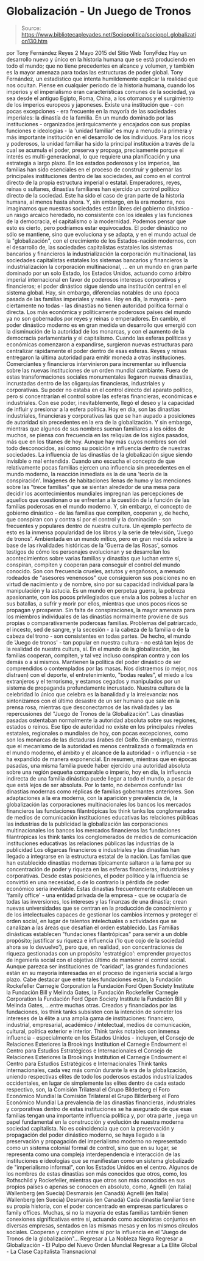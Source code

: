 # Globalización - Un Juego de Tronos

> Source: https://www.bibliotecapleyades.net/Sociopolitica/sociopol_globalization130.htm

por Tony Fernández Reyes
2 Mayo 2015
del Sitio Web TonyFdez
Hay un desarrollo nuevo y único en la historia humana que se está produciendo en todo el mundo; que no tiene precedentes en alcance y volumen, y también es la mayor amenaza para todas las estructuras de poder global.
Tony Fernández, un estadístico que intenta humildemente explicar la realidad que nos ocultan.
Piense en cualquier período de la historia humana, cuando los imperios y el imperialismo eran características comunes de la sociedad, ya sea desde el antiguo Egipto, Roma, China, a los otomanos y el surgimiento de los imperios europeos y japoneses.
Existe una institución que - con pocas excepciones - era frecuente en la mayoría de las sociedades imperiales:
la dinastía de la familia.
En un mundo dominado por las instituciones - organizados jerárquicamente y encajados con sus propias funciones e ideologías - la 'unidad familiar' es muy a menudo la primera y más importante institución en el desarrollo de los individuos.
Para los ricos y poderosos, la unidad familiar ha sido la principal institución a través de la cual se acumula el poder, preserva y propaga, precisamente porque el interés es multi-generacional, lo que requiere una planificación y una estrategia a largo plazo. En los estados poderosos y los imperios, las familias han sido esenciales en el proceso de construir y gobernar las principales instituciones dentro de las sociedades, así como en el control directo de la propia estructura imperial o estatal. Emperadores, reyes, reinas o sultanes, dinastías familiares han ejercido un control político directo de la sociedad.
Este ha sido el caso de gran parte de la historia humana, al menos hasta ahora.
Y, sin embargo, en la era moderna, nos imaginamos que nuestras sociedades están libres del gobierno dinástico - un rasgo arcaico heredado, no consistente con los ideales y las funciones de la democracia, el capitalismo o la modernidad.
Podemos pensar que esto es cierto, pero podríamos estar equivocados. El poder dinástico no sólo se mantiene, sino que evoluciona y se adapta, y en el mundo actual de la "globalización", con el crecimiento de los Estados-nación modernos, con el desarrollo de,
las sociedades capitalistas estatales los sistemas bancarios y financieros la industrialización la corporación multinacional,
las sociedades capitalistas estatales
los sistemas bancarios y financieros
la industrialización
la corporación multinacional,
... en un mundo en gran parte dominado por un solo Estado, los Estados Unidos, actuando como árbitro imperial internacional en favor de poderosos intereses corporativos y financieros; el poder dinástico sigue siendo una institución central en el sistema global. Hay, sin embargo, diferencias notables de una época pasada de las familias imperiales y reales.
Hoy en día, la mayoría - pero ciertamente no todas - las dinastías no tienen autoridad política formal o directa. Los más económica y políticamente poderosos países del mundo ya no son gobernados por reyes y reinas o emperadores.
En cambio, el poder dinástico moderno es en gran medida un desarrollo que emergió con la disminución de la autoridad de los monarcas, y con el aumento de la democracia parlamentaria y el capitalismo. Cuando las esferas políticas y económicas comenzaron a expandirse, surgieron nuevas estructuras para centralizar rápidamente el poder dentro de esas esferas. Reyes y reinas entregaron la última autoridad para emitir moneda a otras instituciones. Comerciantes y financieros intervinieron para incrementar su influencia sobre las nuevas instituciones de un orden mundial cambiante.
Fuera de estas transformaciones sociales monumentales llegaron nuevas dinastías, incrustadas dentro de las oligarquías financieras, industriales y corporativas. Su poder no estaba en el control directo del aparato político, pero si concentrarían el control sobre las esferas financieras, económicas e industriales.
Con ese poder, inevitablemente, llegó el deseo y la capacidad de influir y presionar a la esfera política. Hoy en día, son las dinastías industriales, financieras y corporativas las que se han aupado a posiciones de autoridad sin precedentes en la era de la globalización.
Y sin embargo, mientras que algunos de sus nombres suenan familiares a los oídos de muchos, se piensa con frecuencia en las reliquias de los siglos pasados, más que en los titanes de hoy. Aunque hay más cuyos nombres son del todo desconocidos, así como su posición e influencia dentro de nuestras sociedades.
La influencia de las dinastías de la globalización sigue siendo invisible o mal entendida. Cuando uno escucha el concepto de que relativamente pocas familias ejercen una influencia sin precedentes en el mundo moderno, la reacción inmediata es la de una 'teoría de la conspiración'.
Imágenes de habitaciones llenas de humo y las menciones sobre las "trece familias" que se sientan alrededor de una mesa para decidir los acontecimientos mundiales impregnan las percepciones de aquellos que cuestionan o se enfrentan a la cuestión de la función de las familias poderosas en el mundo moderno.
Y, sin embargo, el concepto de gobierno dinástico - de las familias que compiten, cooperan y, de hecho, que conspiran con y contra sí por el control y la dominación - son frecuentes y populares dentro de nuestra cultura. Un ejemplo perfecto de esto es la inmensa popularidad de los libros y la serie de televisión, 'Juego de tronos'.
Ambientada en un mundo mítico, pero en gran medida sobre la base de las rivalidades históricas de la 'Guerra de las Rosas', somos testigos de cómo los personajes evolucionan y se desarrollan los acontecimientos sobre varias familias y dinastías que luchan entre sí, conspiran, compiten y cooperan para conseguir el control del mundo conocido.
Son con frecuencia crueles, astutos y engañosos, a menudo rodeados de "asesores venenosos" que consiguieron sus posiciones no en virtud de nacimiento y de nombre, sino por su capacidad individual para la manipulación y la astucia.
Es un mundo en perpetua guerra, la pobreza apasionante, con los pocos privilegiados que envía a los pobres a luchar en sus batallas, a sufrir y morir por ellos, mientras que unos pocos ricos se propagan y prosperan.
Sin falta de conspiraciones, la mayor amenaza para los miembros individuales de las dinastías normalmente proviene de sus propias o comparativamente poderosas familias. Problemas del patriarcado, el incesto, sed de sangre, y la secesión - a la cabeza de la familia o de la cabeza del trono - son consistentes en todas partes. De hecho, el mundo de 'Juego de tronos' - tan popular en nuestra cultura - no está tan lejos de la realidad de nuestra cultura, sí.
En el mundo de la globalización, las familias cooperan, compiten, y tal vez incluso conspiran contra y con los demás o a sí mismos. Mantienen la política del poder dinástico de ser comprendidos o contemplados por las masas.
Nos distraemos (o mejor, nos distraen) con el deporte, el entretenimiento, "bodas reales", el miedo a los extranjeros y el terrorismo, y estamos cegados y manipulados por un sistema de propaganda profundamente incrustado.
Nuestra cultura de la celebridad lo único que celebra es la banalidad y la irrelevancia: nos sintonizamos con el último desastre de un ser humano que sale en la prensa rosa, mientras que desconectamos de las rivalidades y las repercusiones del "Juego de Tronos de la Globalización". Las dinastías pasadas ostentaban normalmente la autoridad absoluta sobre sus regiones, estados o reinos.
Ese tipo de autoridad no existe en los principales niveles estatales, regionales o mundiales de hoy, con pocas excepciones, como son los monarcas de las dictaduras árabes del Golfo.
Sin embargo, mientras que el mecanismo de la autoridad es menos centralizada o formalizada en el mundo moderno, el ámbito y el alcance de la autoridad - o influencia - se ha expandido de manera exponencial.
En resumen, mientras que en épocas pasadas, una misma familia puede haber ejercido una autoridad absoluta sobre una región pequeña comparable o imperio, hoy en día, la influencia indirecta de una familia dinástica puede llegar a todo el mundo, a pesar de que está lejos de ser absoluta. Por lo tanto, no debemos confundir las dinastías modernas como réplicas de familias gobernantes anteriores.
Son adaptaciones a la era moderna, con la aparición y prevalencia de,
la globalización las corporaciones multinacionales los bancos los mercados financieros las fundaciones filantrópicas los think tanks los conglomerados de medios de comunicación instituciones educativas las relaciones públicas las industrias de la publicidad
la globalización
las corporaciones multinacionales
los bancos
los mercados financieros
las fundaciones filantrópicas
los think tanks
los conglomerados de medios de comunicación
instituciones educativas
las relaciones públicas
las industrias de la publicidad
Los oligarcas financieros e industriales y las dinastías han llegado a integrarse en la estructura estatal de la nación.
Las familias que han establecido dinastías modernas típicamente saltaron a la fama por su concentración de poder y riqueza en las esferas financieras, industriales y corporativas.
Desde estas posiciones, el poder político y la influencia se convirtió en una necesidad, o de lo contrario la pérdida de poder económico sería inevitable. Estas dinastías frecuentemente establecen un 'family office' - una entidad privada de la empresa - que se ocuparía de todas las inversiones, los intereses y las finanzas de una dinastía; crean nuevas universidades que se centran en la producción de conocimiento y de los intelectuales capaces de gestionar los cambios internos y proteger el orden social, en lugar de talentos intelectuales o actividades que se canalizan a las áreas que desafían el orden establecido.
Las Familias dinásticas establecen "fundaciones filantrópicas" para servir a un doble propósito; justificar su riqueza e influencia ('lo que cojo de la sociedad ahora se lo devuelvo'), pero que, en realidad, son concentraciones de riqueza gestionadas con un propósito 'estratégico': emprender proyectos de ingeniería social con el objetivo último de mantener el control social.
Aunque parezca ser instituciones de "caridad", las grandes fundaciones están en su mayoría interesadas en el proceso de ingeniería social a largo plazo.
Cabe destacar que entre tales fundaciones están,
la Fundación Rockefeller Carnegie Corporation la Fundación Ford Open Society Institute la Fundación Bill y Melinda Gates,
la Fundación Rockefeller
Carnegie Corporation
la Fundación Ford
Open Society Institute
la Fundación Bill y Melinda Gates,
...entre muchas otras. Creados y financiados por las fundaciones, los think tanks subsisten con la intención de someter los intereses de la élite a una amplia gama de instituciones: financiero, industrial, empresarial, académico / intelectual, medios de comunicación, cultural, política exterior e interior.
Think tanks notables con inmensa influencia - especialmente en los Estados Unidos - incluyen,
el Consejo de Relaciones Exteriores la Brookings Institution el Carnegie Endowment el Centro para Estudios Estratégicos e Internacionales
el Consejo de Relaciones Exteriores
la Brookings Institution
el Carnegie Endowment
el Centro para Estudios Estratégicos e Internacionales
Think tanks internacionales, cada vez más común durante la era de la globalización, uniendo respectivas elites de todo los poderosos estados industrializados occidentales, en lugar de simplemente las elites dentro de cada estado respectivo, son,
la Comisión Trilateral el Grupo Bilderberg el Foro Económico Mundial
la Comisión Trilateral
el Grupo Bilderberg
el Foro Económico Mundial
La prevalencia de las dinastías financieras, industriales y corporativas dentro de estas instituciones se ha asegurado de que esas familias tengan una importante influencia política y, por otra parte , juega un papel fundamental en la construcción y evolución de nuestra moderna sociedad capitalista.
No es coincidencia que con la preservación y propagación del poder dinástico moderno, se haya llegado a la preservación y propagación del imperialismo moderno no representado como un sistema colonial formal de control, sino que en su lugar, se representa como una compleja interdependencia e interacción de las instituciones e ideologías que se manifiestan como un sistema globalizado de "imperialismo informal", con los Estados Unidos en el centro. Algunos de los nombres de estas dinastías son más conocidos que otros, como, los Rothschild y Rockefeller, mientras que otros son más conocidos en sus propios países o apenas se conocen en absoluto, como,
Agnelli (en Italia) Wallenberg (en Suecia) Desmarais (en Canadá)
Agnelli (en Italia)
Wallenberg (en Suecia)
Desmarais (en Canadá)
Cada dinastía familiar tiene su propia historia, con el poder concentrado en empresas particulares o family offices.
Muchas, si no la mayoría de estas familias también tienen conexiones significativas entre sí, actuando como accionistas conjuntos en diversas empresas, sentados en las mismas mesas y en los mismos círculos sociales.
Cooperan y compiten entre sí por la influencia en el "Juego de Tronos de la globalización"...
Regresar a La Nobleza Negra
Regresar a Globalización - El Pulpo del Nuevo Orden Mundial
Regresar a La Elite Global - La Clase Capitalista Transnacional
